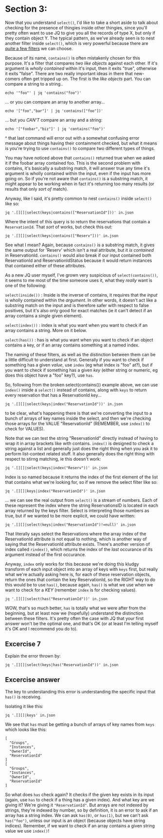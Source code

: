 # Section 3: 

Now that you understand `select()`, I'd like to take a short aside to talk
about checking for the presence of thingies inside other thingies, since you'll
pretty often want to use JQ to give you all the records of type X, but only if
they contain object Y.  The typical pattern, as we've already seen is to nest
another filter inside `select()`, which is very powerful because there are
[quite a few filters](https://stedolan.github.io/jq/manual/) we can choose.

Because of its name, `contains()` is often mistakenly chosen for this purpose.
It's a filter that compares *two like objects* against each other.  If it's
argument is *wholly contained* within it's input, then it exits "true",
otherwise it exits "false".  There are two really important ideas in there that
new-comers often get tripped up on. The first is the *like objects* part. You
can compare a string to a string.. 

```
echo '"foo"' | jq 'contains("foo")'
```

... or you can compare an array to another array...

```
echo '["foo","bar"]' | jq 'contains(["foo"])'
```

... but you *CAN'T* compare an array and a string:

```
echo '["foobar","biz"]' | jq 'contains("foo")'
```

^ that last command will error out with a somewhat confusing error message
about things having their containment checked, but what it means is you're
trying to use `contains()` to compare two different types of things. 

You may have noticed above that `contains()` returned true when we asked it if
the foobar array contained foo. This is the second problem with contains, it's
basically a substring match, it will answer true any time it's argument is
wholly contained within the input, even if the input has more going on.  So if
you're not aware that `contains()` is a substring match, it might appear to be
working when in fact it's returning too many results (or results that only
*sort of* match). 

Anyway, like I said, it's pretty common to nest `contains()` inside `select()`
like so: 

```
jq '.[][]|select(keys|contains(["ReservationId"]))' in.json
```

Where the intent of this query is to return the reservations that contain a
`ReservationId`. That *sort* of works, but check this out: 

```
jq '.[][]|select(keys|contains(["Reserv"]))' in.json
```

See what I mean? Again, because `contains()` is a substring match, it gives the
same output for 'Reserv' which isn't a real attribute, but it *is contained* in
ReservationId.  `contains()` would also break if our input contained both
ReservationId and ReservationIdStatus because it would return instances that
contained either of these attributes.

As a new JQ user myself, I've grown very suspicious of `select(contains())`, it
seems to me most of the time someone uses it, what they *really* want is one of
the following:

`select(inside())` : Inside is the inverse of contains, it requires that the
*input* is wholly contained within the *argument*. In other words, it doesn't
act like a substring match on the input and is therefore safer with respect to
false positives, but it's also only good for exact matches (ie it can't detect
if an array contains a single given element). 

`select(index())` : index is what you want when you want to check if an array
contains a string. More on it below.

`select(has())` : has is what you want when you want to check if an object
contains a key, or if an array contains something at a named index.

The naming of these filters, as well as the distinction between them can be a
little difficult to understand at first. Generally if you want to check if
something has a given *value*, use `index` (eg what index is "foo" at?), but if
you want to check if something has a given *key* (either string or numeric, eg
does this object have a "foo" key?), use `has`. 

So, following from the broken select(contains()) example above, we can use
`index()` inside a `select()` instead of contains, along with `keys` to return
every reservation that has a ReservationId key...

```
jq '.[][]|select(keys|index("ReservationId"))' in.json
```
to be clear, what's happening there is that we're converting the input to a
bunch of arrays of key names inside the select, and then we're checking those
arrays for the VALUE "ReservationId" (REMEMBER, use `index()` to check for
VALUES). 

Note that we can test the string "ReservationId" directly instead of having to
wrap it in array brackets like with contains. `index()` is designed to check a
string against a list and generally just does the right thing when you ask it
to perform list-context related stuff.  It also generally does the right thing
with respect to stirng matching, ie this doesn't work: 

```
jq '.[][]|select(keys|index("Reserv"))' in.json
```

Index is so named because it returns the index of the first element of the list
that contains what we're looking for, so if we remove the select filter like
so: 

```
jq '.[][]|keys|index("ReservationId")' in.json
```

... we can see the real output from `select()` is a stream of numbers. Each of
these represent the index where the string ReservationsID is located in each
array returned by the keys filter.  Select is interpreting those numbers as
true, but if we wanted to be more explicit, we could have written:

```
jq '.[][]|select(keys|index("ReservationId")!=null)' in.json
```

That literally says select the Reservations where the array index of the
ReservationId attribute is not equal to nothing, which is another way of saying
that the ReservationId attribute exists.  There's another version of index
called `rindex()`, which returns the index of the *last* occurance of its
argument instead of the first occurance.

Anyway, `index` only works for this because we're doing this kludgy transform of
each input object into an array of keys with `keys` first, but really what
we're actually asking here is, for each of these reservation objects, return
the ones that contain the key ReservationId, so the RIGHT way to do this would
be to use `has()`, because again, `has()` is what we use when we want to check
for a *KEY* (remember `index` is for checking values). 

```
jq '.[][]|select(has("ReservationId"))' in.json
```

WOW, that's so much better, `has` is totally what we were after from the
beginning, but at least now we (hopefully) understand the distinction between
these filters. It's pretty often the case with JQ that your first answer won't
be the optimal one, and that's OK (or at least I'm telling myself it's OK and I
recommend you do to). 

## Excercise 7
Explain the error thrown by: 

```
jq '.[][]|select(keys|has("ReservationId"))' in.json
```

## Excercise answer
The key to understanding this error is understanding the specific input that
`has()` is receiving.

Isolating it like this: 

```
jq '.[][]|keys' in.json
```

We see that `has` must be getting a bunch of arrays of key names from `keys`
which looks like this:

```
[
  "Groups",
  "Instances",
  "OwnerId",
  "ReservationId"
]
[
  "Groups",
  "Instances",
  "OwnerId",
  "ReservationId"
]
```

So what does `has` check again? It checks if the given key exists in its input
(again, use `has` to check if a thing has a given index).  And what key are we
giving it? We're giving it `"ReservationId"`. But arrays are not indexed by
strings, they're indexed by number, so by definition, it is an error to ask if
an array has a string index. We can ask `has(0)`, or `has(1)`, but we can't ask
`has("foo")`, unless our input is an object (because objects have string
indices). Remember, if we want to check if an array contains a given string
value we use `index()`!
